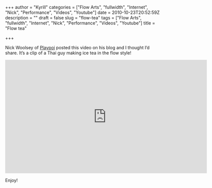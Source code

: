 +++
author = "Kyrill"
categories = ["Flow Arts", "fullwidth", "Internet", "Nick", "Performance", "Videos", "Youtube"]
date = 2010-10-23T20:52:59Z
description = ""
draft = false
slug = "flow-tea"
tags = ["Flow Arts", "fullwidth", "Internet", "Nick", "Performance", "Videos", "Youtube"]
title = "Flow tea"

+++


Nick Woolsey of [Playpoi](http://playpoi.com "Playpoi.com") posted this video on his blog and I thought I’d share. It’s a clip of a Thai guy making ice tea in the flow style!

<iframe allowfullscreen="" frameborder="0" height="365" src="https://www.youtube.com/embed/Jkm8wMRgtx8?feature=oembed" width="648"></iframe>

Enjoy!


